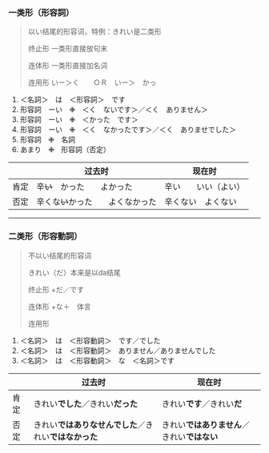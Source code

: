### 一类形（形容詞）

> 以い结尾的形容词，特例：きれい是二类形
>
> 终止形 一类形直接放句末
>
> 连体形  一类形直接加名词
>
> 连用形 いー＞く　　ＯＲ　いー＞　かっ

1. ＜名詞＞　は　＜形容詞＞　です
2. 形容詞　ーい　✙　＜く　ないです＞／＜く　ありません＞
3. 形容詞　ーい　✙　＜かった　です＞
4. 形容詞　ーい　✙　＜く　なかったです＞／＜く　ありませでした＞
5. 形容詞　✙　名詞
6. あまり　✙　形容詞（否定）



|      | 过去时                             | 现在时               |
| ---- | ---------------------------------- | -------------------- |
| 肯定 | 辛~~い~~　かった　　よかった       | 辛い　　いい（よい） |
| 否定 | 辛くな~~い~~かった　　よくなかった | 辛くない　よくない   |


******

### 二类形（形容動詞）

> 不以い结尾的形容词
>
> きれい（だ）本来是以da结尾
>
> 终止形    +だ／です
>
> 连体形  +な＋　体言
>
> 连用形

1. ＜名詞＞　は　＜形容動詞＞　です／でした
2. ＜名詞＞　は　＜形容動詞＞　ありません／ありませんでした
3. ＜名詞＞　は　＜形容動詞＞　な　＜名詞＞です

|      | 过去时                                                 | 现在时                                       |
| ---- | ------------------------------------------------------ | -------------------------------------------- |
| 肯定 | きれい**でした**／きれい**だった**                     | きれい**です**／きれい**だ**                 |
| 否定 | きれい**ではありなせんでした**／きれい**ではなかった** | きれい**ではありません**／きれい**ではない** |





